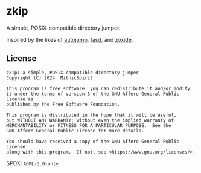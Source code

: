 # zkip

A simple, POSIX-compatible directory jumper.

Inspired by the likes of [autojump], [fasd], and [zoxide].

[autojump]: https://github.com/wting/autojump
[fasd]: https://github.com/clvv/fasd
[zoxide]: https://github.com/ajeetdsouza/zoxide

## License

```text
zkip: a simple, POSIX-compatible directory jumper
Copyright (C) 2024  MithicSpirit

This program is free software: you can redistribute it and/or modify
it under the terms of version 3 of the GNU Affero General Public License as
published by the Free Software Foundation.

This program is distributed in the hope that it will be useful,
but WITHOUT ANY WARRANTY; without even the implied warranty of
MERCHANTABILITY or FITNESS FOR A PARTICULAR PURPOSE.  See the
GNU Affero General Public License for more details.

You should have received a copy of the GNU Affero General Public License
along with this program.  If not, see <https://www.gnu.org/licenses/>.
```

SPDX: `AGPL-3.0-only`
